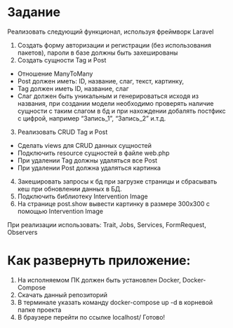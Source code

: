 # Задание
Реализовать следующий функционал, используя фреймворк Laravel

1. Создать форму авторизации и регистрации (без использования пакетов), пароли в базе должны быть захешированы
2. Создать cущности Tag и Post
- Отношение ManyToMany
- Post должен иметь: ID, название, слаг, текст, картинку,
- Tag должен иметь ID, название, слаг
- Слаг должен быть уникальным и генерироваться исходя из названия, при создании модели необходимо проверять наличие сущности с таким слагом в бд и при нахождении добалять постфикс с цифрой, например “Запись_1”, “Запись_2” и.т.д.
3. Реализовать CRUD Tag и Post
- Сделать views для CRUD данных сущностей
- Подключить resource сущностей в файле web.php
- При удалении Tag должны удаляться все Post
- При удалении Post должна удаляться картинка
4. Закешировать запросы к бд при загрузке страницы и сбрасывать кеш при обновлении данных в БД.
5. Подключить библиотеку Intervention Image
6. На странице post.show вывести картинку в размере 300x300 с помощью Intervention Image
	
При реализации использовать:
Trait, Jobs, Services, FormRequest, Observers


# Как развернуть приложение:
1. На исполняемом ПК должен быть установлен Docker, Docker-Compose
2. Скачать данный репозиторий
3. В терминале указать команду docker-compose up -d в корневой папке проекта
4. В браузере перейти по ссылкe localhost/
Готово!
